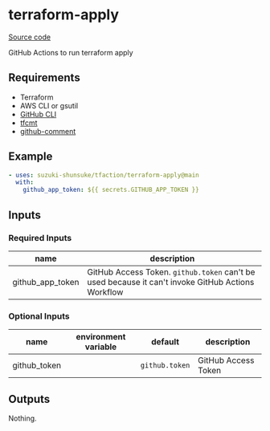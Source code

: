 # terraform-apply

[Source code](https://github.com/suzuki-shunsuke/tfaction/tree/main/terraform-apply)

GitHub Actions to run terraform apply

## Requirements

* Terraform
* AWS CLI or gsutil
* [GitHub CLI](https://github.com/cli/cli)
* [tfcmt](https://github.com/suzuki-shunsuke/tfcmt)
* [github-comment](https://github.com/suzuki-shunsuke/github-comment)

## Example

```yaml
- uses: suzuki-shunsuke/tfaction/terraform-apply@main
  with:
    github_app_token: ${{ secrets.GITHUB_APP_TOKEN }}
```

## Inputs

### Required Inputs

name | description
--- | ---
github_app_token | GitHub Access Token. `github.token` can't be used because it can't invoke GitHub Actions Workflow

### Optional Inputs

name | environment variable | default | description
--- | --- | --- | ---
github_token | | `github.token` | GitHub Access Token

## Outputs

Nothing.
